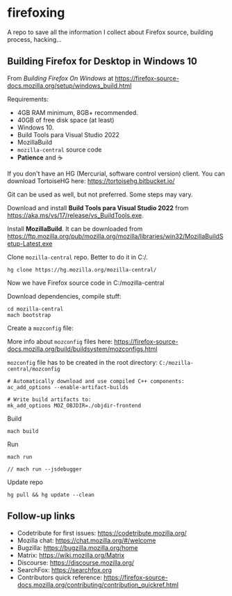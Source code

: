 # firefoxing
A repo to save all the information I collect about Firefox source, building process, hacking...

## Building Firefox for Desktop in Windows 10

From _Building Firefox On Windows_ at https://firefox-source-docs.mozilla.org/setup/windows_build.html

Requirements:

+ 4GB RAM minimum, 8GB+ recommended.
+ 40GB of free disk space (at least)
+ Windows 10.
+ Build Tools para Visual Studio 2022
+ MozillaBuild
+ `mozilla-central` source code
+ **Patience** and ☕

If you don't have an HG (Mercurial, software control version) client. You can download TortoiseHG here: https://tortoisehg.bitbucket.io/

Git can be used as well, but not preferred. Some steps may vary.

Download and install **Build Tools para Visual Studio 2022** from https://aka.ms/vs/17/release/vs_BuildTools.exe.

Install **MozillaBuild**. It can be downloaded from https://ftp.mozilla.org/pub/mozilla.org/mozilla/libraries/win32/MozillaBuildSetup-Latest.exe


Clone `mozilla-central` repo. Better to do it in C:/.

```
hg clone https://hg.mozilla.org/mozilla-central/
```

Now we have Firefox source code in C:/mozilla-central

Download dependencies, compile stuff:

```
cd mozilla-central
mach bootstrap
```

Create a `mozconfig` file:

More info about `mozconfig` files here: https://firefox-source-docs.mozilla.org/build/buildsystem/mozconfigs.html

`mozconfig` file has to be created in the root directory: `C:/mozilla-central/mozconfig`

```
# Automatically download and use compiled C++ components:
ac_add_options --enable-artifact-builds

# Write build artifacts to:
mk_add_options MOZ_OBJDIR=./objdir-frontend
```

Build

```
mach build
```

Run

```
mach run

// mach run --jsdebugger
```

Update repo

```
hg pull && hg update --clean
```

## Follow-up links

+ Codetribute for first issues: https://codetribute.mozilla.org/
+ Mozilla chat: https://chat.mozilla.org/#/welcome
+ Bugzilla: https://bugzilla.mozilla.org/home
+ Matrix: https://wiki.mozilla.org/Matrix
+ Discourse: https://discourse.mozilla.org/
+ SearchFox: https://searchfox.org
+ Contributors quick reference: https://firefox-source-docs.mozilla.org/contributing/contribution_quickref.html